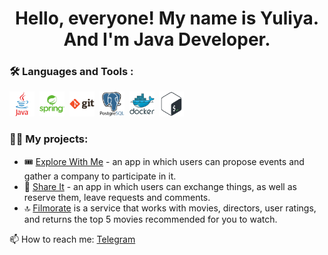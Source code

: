 <div id="header" align="center">
  <h1>Hello, everyone! My name is Yuliya. And I'm Java Developer.</h1>
</div>

### :hammer_and_wrench: Languages and Tools : 
<div>
  <img src="https://github.com/devicons/devicon/blob/master/icons/java/java-original-wordmark.svg" title="Java" alt="Java" width="40" height="40"/>&nbsp;
  <img src="https://github.com/devicons/devicon/blob/master/icons/spring/spring-original-wordmark.svg" title="Spring" alt="Spring" width="40" height="40"/>&nbsp;
  <img src="https://github.com/devicons/devicon/blob/master/icons/git/git-original-wordmark.svg" title="Git" alt="Git" width="40" height="40"/>&nbsp;
  <img src="https://github.com/devicons/devicon/blob/master/icons/postgresql/postgresql-original-wordmark.svg" title="PostgreSQL" alt="PostgreSQL" width="40" height="40"/>&nbsp;
  <img src="https://github.com/devicons/devicon/blob/master/icons/docker/docker-original-wordmark.svg" title="Docker" alt="Docker" width="40" height="40"/>&nbsp;
  <img src="https://github.com/devicons/devicon/blob/master/icons/bash/bash-original.svg" title="Bash" alt="Bash" width="40" height="40"/>&nbsp;
</div>


### :woman_technologist: My projects:
- :tickets: [Explore With Me](https://github.com/upostnikova0/java-explore-with-me) - an app in which users can propose events and gather a company to participate in it.
- :jeans: [Share It](https://github.com/upostnikova0/java-shareit) - an app in which users can exchange things, as well as reserve them, leave requests and comments.
- :top: [Filmorate](https://github.com/upostnikova0/java-filmorate) is a service that works with movies, directors, user ratings, and returns the top 5 movies recommended for you to watch.

  
 :mailbox: How to reach me: [Telegram](https://t.me/upostnikova0)

